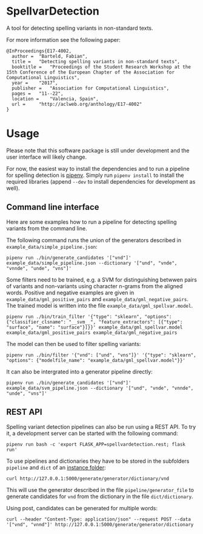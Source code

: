 # SpellvarDetection

A tool for detecting spelling variants in non-standard texts.

For more information see the following paper:

```
@InProceedings{E17-4002,
  author = 	"Barteld, Fabian",
  title = 	"Detecting spelling variants in non-standard texts",
  booktitle = 	"Proceedings of the Student Research Workshop at the 15th Conference of the European Chapter of the Association for Computational Linguistics",
  year = 	"2017",
  publisher = 	"Association for Computational Linguistics",
  pages = 	"11--22",
  location = 	"Valencia, Spain",
  url = 	"http://aclweb.org/anthology/E17-4002"
}
```

# Usage

Please note that this software package is still under development and the user
interface will likely change.

For now, the easiest way to install the dependencies and to run a pipeline for
spelling detection is [pipenv](https://pipenv.readthedocs.io/en/latest/). Simply
run `pipenv install` to install the required libraries (append `--dev` to
install dependencies for development as well).

## Command line interface

Here are some examples how to run a pipeline for detecting spelling variants
from the command line.

The following command runs the union of the generators described in `example_data/simple_pipeline.json`:

    pipenv run ./bin/generate_candidates '["vnd"]' example_data/simple_pipeline.json --dictionary '["und", "vnde", "vnnde", "unde", "vns"]'

Some filters need to be trained, e.g. a SVM for distinguishing betwwen pairs
of variants and non-variants using character n-grams from the aligned words.
Positive and negative examples are given in `example_data/gml_positive_pairs`
and `example_data/gml_negative_pairs`. The trained model is written into the
file `example_data/gml_spellvar.model`.

    pipenv run ./bin/train_filter '{"type": "sklearn", "options": {"classifier_clsname": "__svm__", "feature_extractors": [{"type": "surface", "name": "surface"}]}}' example_data/gml_spellvar.model example_data/gml_positive_pairs example_data/gml_negative_pairs

The model can then be used to filter spelling variants:

    pipenv run ./bin/filter '{"vnd": ["und", "vns"]}' '{"type": "sklearn", "options": {"modelfile_name": "example_data/gml_spellvar.model"}}'

It can also be intergrated into a generator pipeline directly:

    pipenv run ./bin/generate_candidates '["vnd"]' example_data/svm_pipeline.json --dictionary '["und", "vnde", "vnnde", "unde", "vns"]'


## REST API

Spelling variant detection pipelines can also be run using a REST API.
To try it, a development server can be started with the following command:

    pipenv run bash -c 'export FLASK_APP=spellvardetection.rest; flask run'


To use pipelines and dictionaries they have to be stored in the subfolders
`pipeline` and `dict` of an [instance
folder](http://flask.pocoo.org/docs/1.0/config/#instance-folders):

    curl http://127.0.0.1:5000/generate/generator/dictionary/vnd

This will use the generator described in the file `pipeline/generator_file` to
generate candidates for `vnd` from the dictionary in the file `dict/dictionary`.

Using post, candidates can be generated for multiple words:

    curl --header "Content-Type: application/json" --request POST --data '["vnd", "vnnd"]' http://127.0.0.1:5000/generate/generator/dictionary
